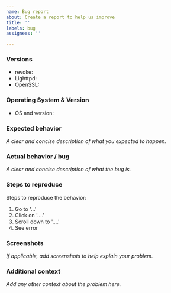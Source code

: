 ```yaml
---
name: Bug report
about: Create a report to help us improve
title: ''
labels: bug
assignees: ''

---
```


### Versions
<!-- Please run `revoke -v` and provide the following: -->
- revoke: 
- Lighttpd: 
- OpenSSL:

### Operating System & Version
<!-- OS examples: Debian 10, Debian Buster, Ubuntu 18.04 -->
- OS and version:  

### Expected behavior

_A clear and concise description of what you expected to happen._

### Actual behavior / bug

_A clear and concise description of what the bug is._

### Steps to reproduce

Steps to reproduce the behavior:

1. Go to '...'
2. Click on '....'
3. Scroll down to '....'
4. See error

### Screenshots

_If applicable, add screenshots to help explain your problem._

### Additional context

_Add any other context about the problem here._

